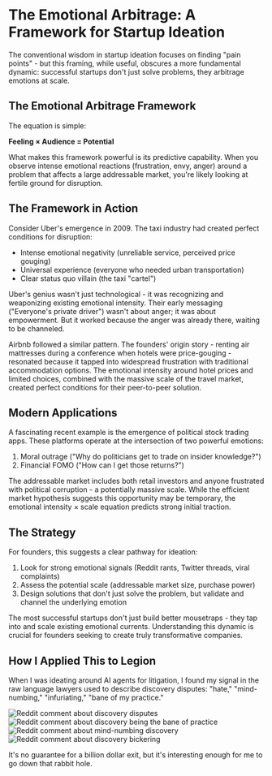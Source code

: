 # The Emotional Arbitrage: A Framework for Startup Ideation

The conventional wisdom in startup ideation focuses on finding "pain points" - but this framing, while useful, obscures a more fundamental dynamic: successful startups don't just solve problems, they arbitrage emotions at scale.

## The Emotional Arbitrage Framework

The equation is simple:

**Feeling × Audience = Potential**

What makes this framework powerful is its predictive capability. When you observe intense emotional reactions (frustration, envy, anger) around a problem that affects a large addressable market, you're likely looking at fertile ground for disruption.

## The Framework in Action

Consider Uber's emergence in 2009. The taxi industry had created perfect conditions for disruption:
- Intense emotional negativity (unreliable service, perceived price gouging)
- Universal experience (everyone who needed urban transportation)
- Clear status quo villain (the taxi "cartel")

Uber's genius wasn't just technological - it was recognizing and weaponizing existing emotional intensity. Their early messaging ("Everyone's private driver") wasn't about anger; it was about empowerment. But it worked because the anger was already there, waiting to be channeled.

Airbnb followed a similar pattern. The founders' origin story - renting air mattresses during a conference when hotels were price-gouging - resonated because it tapped into widespread frustration with traditional accommodation options. The emotional intensity around hotel prices and limited choices, combined with the massive scale of the travel market, created perfect conditions for their peer-to-peer solution.

## Modern Applications

A fascinating recent example is the emergence of political stock trading apps. These platforms operate at the intersection of two powerful emotions:
1. Moral outrage ("Why do politicians get to trade on insider knowledge?")
2. Financial FOMO ("How can I get those returns?")

The addressable market includes both retail investors and anyone frustrated with political corruption - a potentially massive scale. While the efficient market hypothesis suggests this opportunity may be temporary, the emotional intensity × scale equation predicts strong initial traction.

## The Strategy

For founders, this suggests a clear pathway for ideation:
1. Look for strong emotional signals (Reddit rants, Twitter threads, viral complaints)
2. Assess the potential scale (addressable market size, purchase power)
3. Design solutions that don't just solve the problem, but validate and channel the underlying emotion

The most successful startups don't just build better mousetraps - they tap into and scale existing emotional currents. Understanding this dynamic is crucial for founders seeking to create truly transformative companies.

## How I Applied This to Legion

When I was ideating around AI agents for litigation, I found my signal in the raw language lawyers used to describe discovery disputes: "hate," "mind-numbing," "infuriating," "bane of my practice."

<div class="flex flex-col items-center space-y-2 my-4">
<img src="/pics/d6712e56-82bf-4211-bf9a-0988b2530697.png" alt="Reddit comment about discovery disputes" class="max-w-full" />
<img src="/pics/e0c7218b-4c35-41b6-a805-86607fe3dc1d.png" alt="Reddit comment about discovery being the bane of practice" class="max-w-full" />
<img src="/pics/bbca1cda-6d82-4a78-b57e-628068efd999.png" alt="Reddit comment about mind-numbing discovery" class="max-w-full" />
<img src="/pics/d27169c7-0886-4f61-b3e3-73b93485dc0a.png" alt="Reddit comment about discovery bickering" class="max-w-full" />
</div>

It's no guarantee for a billion dollar exit, but it's interesting enough for me to go down that rabbit hole.
